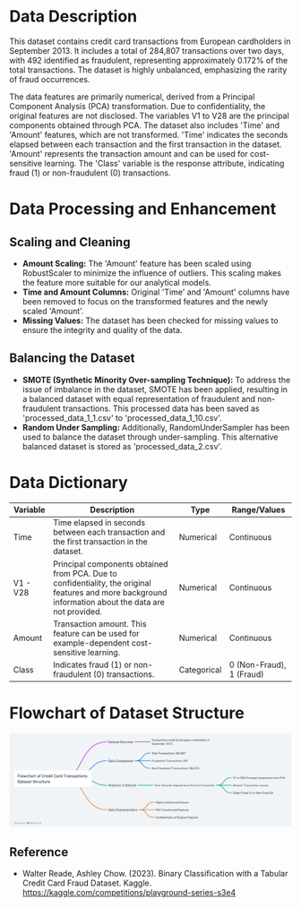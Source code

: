 # Data Description

This dataset contains credit card transactions from European cardholders in September 2013. It includes a total of 284,807 transactions over two days, with 492 identified as fraudulent, representing approximately 0.172% of the total transactions. The dataset is highly unbalanced, emphasizing the rarity of fraud occurrences.

The data features are primarily numerical, derived from a Principal Component Analysis (PCA) transformation. Due to confidentiality, the original features are not disclosed. The variables V1 to V28 are the principal components obtained through PCA. The dataset also includes 'Time' and 'Amount' features, which are not transformed. 'Time' indicates the seconds elapsed between each transaction and the first transaction in the dataset. 'Amount' represents the transaction amount and can be used for cost-sensitive learning. The 'Class' variable is the response attribute, indicating fraud (1) or non-fraudulent (0) transactions.

# Data Processing and Enhancement

## Scaling and Cleaning
- **Amount Scaling:** The 'Amount' feature has been scaled using RobustScaler to minimize the influence of outliers. This scaling makes the feature more suitable for our analytical models.
- **Time and Amount Columns:** Original 'Time' and 'Amount' columns have been removed to focus on the transformed features and the newly scaled 'Amount'.
- **Missing Values:** The dataset has been checked for missing values to ensure the integrity and quality of the data.

## Balancing the Dataset
- **SMOTE (Synthetic Minority Over-sampling Technique):** To address the issue of imbalance in the dataset, SMOTE has been applied, resulting in a balanced dataset with equal representation of fraudulent and non-fraudulent transactions. This processed data has been saved as 'processed_data_1_1.csv' to 'processed_data_1_10.csv'.
- **Random Under Sampling:** Additionally, RandomUnderSampler has been used to balance the dataset through under-sampling. This alternative balanced dataset is stored as 'processed_data_2.csv'.

# Data Dictionary

| Variable | Description | Type | Range/Values |
|----------|-------------|------|--------------|
| Time     | Time elapsed in seconds between each transaction and the first transaction in the dataset. | Numerical | Continuous |
| V1 - V28 | Principal components obtained from PCA. Due to confidentiality, the original features and more background information about the data are not provided. | Numerical | Continuous |
| Amount   | Transaction amount. This feature can be used for example-dependent cost-sensitive learning. | Numerical | Continuous |
| Class    | Indicates fraud (1) or non-fraudulent (0) transactions. | Categorical | 0 (Non-Fraud), 1 (Fraud) |

# Flowchart of Dataset Structure
![Dataset Structure](Dataset_Structure.png)

## Reference
- Walter Reade, Ashley Chow. (2023). Binary Classification with a Tabular Credit Card Fraud Dataset. Kaggle. https://kaggle.com/competitions/playground-series-s3e4

